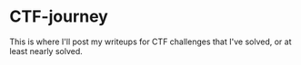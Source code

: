 # CTF-journey

This is where I'll post my writeups for CTF challenges that I've solved, or at least nearly solved.
